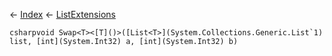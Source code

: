 ← [Index](Api-Index) ← [ListExtensions](System.Collections.Generic.ListExtensions)

```csharpvoid Swap<T><[T]()>([List<T>](System.Collections.Generic.List`1) list, [int](System.Int32) a, [int](System.Int32) b)```